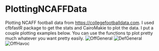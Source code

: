 # PlottingNCAFFData
Plotting NCAFF football data from https://collegefootballdata.com. I used cfbfastR package to get the stats and CairoMakie to plot the data. I put a couple plotting examples below. You can use the functions tp plot pretty much whatever you want pretty easily.
![OffGeneral](https://github.com/dlshew/PlottingNCAFFData/assets/49965772/67d602cf-5be4-43db-ae45-648a7084cadb)
![DefGeneral](https://github.com/dlshew/PlottingNCAFFData/assets/49965772/e8aac029-673b-4eb2-a649-461f9d84ab35)
![OffHavoc](https://github.com/dlshew/PlottingNCAFFData/assets/49965772/c729ee68-cf38-4915-8f3c-d4ea48941c2e)
